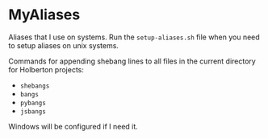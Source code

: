 # MyAliases
Aliases that I use on systems. Run the `setup-aliases.sh` file when you need to setup aliases on unix systems.

Commands for appending shebang lines to all files in the current directory for Holberton projects:

- `shebangs`
- `bangs`
- `pybangs`
- `jsbangs`

Windows will be configured if I need it.
